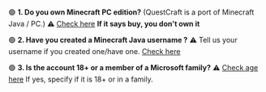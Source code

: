 🟢 **1. Do you own Minecraft PC edition?**  (QuestCraft is a port of Minecraft Java / PC.)
⚠️  [Check here](https://www.minecraft.net/en-us/msaprofile) __If it says buy, you don't own it__

🟢 **2. Have you created a Minecraft __Java__ username ?**
⚠️ Tell us your username if you created one/have one. [Check here](https://www.minecraft.net/en-us/msaprofile/mygames/editprofile)

🟢 **3. Is the account 18+ or a member of a Microsoft family?** 
⚠️ [Check age here](https://account.microsoft.com/profile?lang=en-US#main-content-landing-react) If yes, specify if it is 18+ or in a family.
